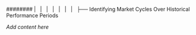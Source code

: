 ######## |   |   |   |   |   |   |   ├── Identifying Market Cycles Over Historical Performance Periods

*Add content here*